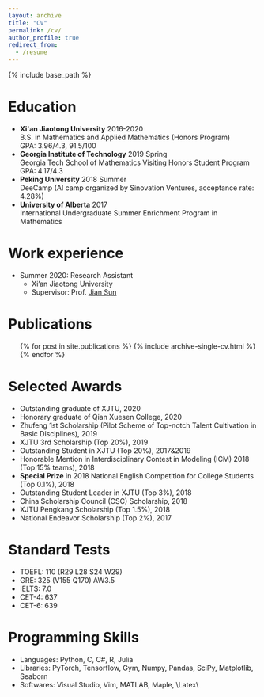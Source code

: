 ```yaml
---
layout: archive
title: "CV"
permalink: /cv/
author_profile: true
redirect_from:
  - /resume
---
```


{% include base_path %}

Education
======
* **Xi'an Jiaotong University**  2016-2020  
B.S. in Mathematics and Applied Mathematics (Honors Program)  
GPA: 3.96/4.3, 91.5/100
* **Georgia Institute of Technology**  2019 Spring  
Georgia Tech School of Mathematics Visiting Honors Student Program  
GPA: 4.17/4.3
* **Peking University**  2018 Summer  
DeeCamp (AI camp organized by Sinovation Ventures, acceptance rate: 4.28%)
* **University of Alberta**  2017  
International Undergraduate Summer Enrichment Program in Mathematics

Work experience
======
* Summer 2020: Research Assistant
  * Xi’an Jiaotong University
  * Supervisor: Prof. [Jian Sun](http://gr.xjtu.edu.cn/web/jiansun)
  

Publications
======
  <ul>{% for post in site.publications %}
    {% include archive-single-cv.html %}
  {% endfor %}</ul>
  
Selected Awards 
======
* Outstanding graduate of XJTU, 2020
* Honorary graduate of Qian Xuesen College, 2020
* Zhufeng 1st Scholarship (Pilot Scheme of Top-notch Talent Cultivation in Basic Disciplines), 2019
* XJTU 3rd Scholarship (Top 20%), 2019
* Outstanding Student in XJTU (Top 20%), 2017&2019
* Honorable Mention in Interdisciplinary Contest in Modeling (ICM) 2018 (Top 15% teams), 2018
* **Special Prize** in 2018 National English Competition for College Students (Top 0.1%), 2018
* Outstanding Student Leader in XJTU (Top 3%), 2018
* China Scholarship Council (CSC) Scholarship, 2018
* XJTU Pengkang Scholarship (Top 1.5%), 2018
* National Endeavor Scholarship (Top 2%), 2017
  

Standard Tests
======
* TOEFL: 110 (R29 L28 S24 W29)
* GRE: 325 (V155 Q170) AW3.5
* IELTS: 7.0
* CET-4: 637
* CET-6: 639

Programming Skills
======
* Languages: Python, C, C#, R, Julia
* Libraries: PyTorch, Tensorflow, Gym, Numpy, Pandas, SciPy, Matplotlib, Seaborn
* Softwares: Visual Studio, Vim, MATLAB, Maple, \Latex\



